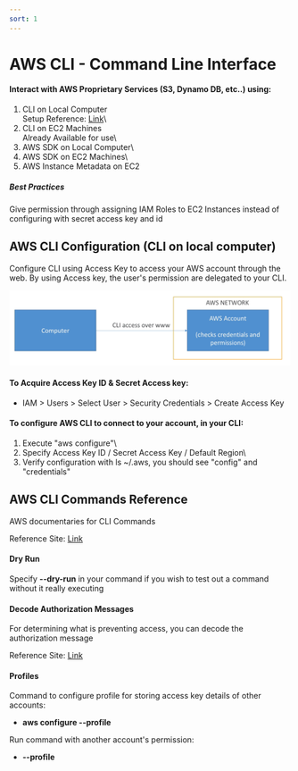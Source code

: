 ```yaml
---
sort: 1
---
```

# AWS CLI - Command Line Interface

#### Interact with AWS Proprietary Services (S3, Dynamo DB, etc..) using:

1) CLI on Local Computer\
Setup Reference: [Link](https://docs.aws.amazon.com/cli/latest/userguide/install-cliv2.html)\
2) CLI on EC2 Machines\
Already Available for use\
3) AWS SDK on Local Computer\
4) AWS SDK on EC2 Machines\
5) AWS Instance Metadata on EC2

##### Best Practices
Give permission through assigning IAM Roles to EC2 Instances instead of configuring with secret access key and id

## AWS CLI Configuration (CLI on local computer)
Configure CLI using Access Key to access your AWS account through the web. By using Access key, the user's permission are delegated to your CLI.

<p align=center>
  <img src="blob/aws-cli-pic1.PNG">
</p>

#### To Acquire Access Key ID & Secret Access key:
- IAM > Users > Select User > Security Credentials > Create Access Key

#### To configure AWS CLI to connect to your account, in your CLI:
1) Execute "aws configure"\
2) Specify Access Key ID / Secret Access Key / Default Region\
3) Verify configuration with ls ~/.aws, you should see "config" and "credentials"

## AWS CLI Commands Reference
AWS documentaries for CLI Commands

Reference Site: [Link](https://docs.aws.amazon.com/cli/latest/index.html)

#### Dry Run
Specify **--dry-run** in your command if you wish to test out a command without it really executing

#### Decode Authorization Messages
For determining what is preventing access, you can decode the authorization message

Reference Site: [Link](https://docs.aws.amazon.com/cli/latest/reference/sts/decode-authorization-message.html)

#### Profiles
Command to configure profile for storing access key details of other accounts:
- **aws configure --profile <other-aws-account>**

Run command with another account's permission:
- **<command> --profile <other-aws-account>**

